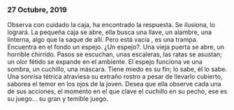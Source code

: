 ###  27 Octubre, 2019

Observa con cuidado la caja, ha encontrado la respuesta. Se ilusiona, lo logrará. La pequeña caja se abre, ella busca una llave, un alambre, una linterna, algo que la saque de allí. Pero está vacía , es una trampa. Encuentra en el fondo un espejo. ¿Un espejo?. Una vieja puerta se abre, un horrible chirrido. Pasos se escuchan, unas escaleras, las ratas se asustan; un olor fétido se expande en el ambiente. El espejo funciona ve una sombra, un cuchillo, una máscara. Tiene miedo es su fin; lo sabe, él lo sabe. Una sonrisa tétrica atraviesa su extraño rostro a pesar de llevarlo cubierto, saborea el temor en los ojos de la joven. Desea que ella observe cada una de sus acciones, el momento en el que clave el cuchillo en su pecho, ese es su juego... su gran y temible juego.
